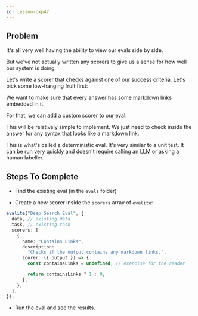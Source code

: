 ```yaml
---
id: lesson-cxp47
---
```


## Problem

It's all very well having the ability to view our evals side by side.

But we've not actually written any scorers to give us a sense for how well our system is doing.

Let's write a scorer that checks against one of our success criteria. Let's pick some low-hanging fruit first:

We want to make sure that every answer has some markdown links embedded in it.

For that, we can add a custom scorer to our eval.

This will be relatively simple to implement. We just need to check inside the answer for any syntax that looks like a markdown link.

This is what's called a deterministic eval. It's very similar to a unit test. It can be run very quickly and doesn't require calling an LLM or asking a human labeller.

## Steps To Complete

- Find the existing eval (in the `evals` folder)

- Create a new scorer inside the `scorers` array of `evalite`:

```ts
evalite("Deep Search Eval", {
  data, // existing data
  task, // existing task
  scorers: [
    {
      name: "Contains Links",
      description:
        "Checks if the output contains any markdown links.",
      scorer: ({ output }) => {
        const containsLinks = undefined; // exercise for the reader

        return containsLinks ? 1 : 0;
      },
    },
  ],
});
```

- Run the eval and see the results.

